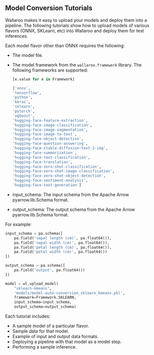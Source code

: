 ## Model Conversion Tutorials

Wallaroo makes it easy to upload your models and deploy them into a pipeline.  The following tutorials show how to upload models of various flavors (ONNX, SKLearn, etc) into Wallaroo and deploy them for test inferences.

Each model flavor other than ONNX requires the following:

* The model file.
* The model framework from the `wallaroo.framework` library.  The following frameworks are supported:

    ```python
    [e.value for e in Framework]

    ['onnx',
    'tensorflow',
    'python',
    'keras',
    'sklearn',
    'pytorch',
    'xgboost',
    'hugging-face-feature-extraction',
    'hugging-face-image-classification',
    'hugging-face-image-segmentation',
    'hugging-face-image-to-text',
    'hugging-face-object-detection',
    'hugging-face-question-answering',
    'hugging-face-stable-diffusion-text-2-img',
    'hugging-face-summarization',
    'hugging-face-text-classification',
    'hugging-face-translation',
    'hugging-face-zero-shot-classification',
    'hugging-face-zero-shot-image-classification',
    'hugging-face-zero-shot-object-detection',
    'hugging-face-sentiment-analysis',
    'hugging-face-text-generation']
    ```

* input_schema: The input schema from the Apache Arrow pyarrow.lib.Schema format.
* output_schema: The output schema from the Apache Arrow pyarrow.lib.Schema format.

For example:

```python
input_schema = pa.schema([
    pa.field('sepal length (cm)', pa.float64()),
    pa.field('sepal width (cm)', pa.float64()),
    pa.field('petal length (cm)', pa.float64()),
    pa.field('petal width (cm)', pa.float64())
])

output_schema = pa.schema([
    pa.field('output', pa.float64())
])

model = wl.upload_model(
    "sklearn-kmeans", 
    'models/model-auto-conversion_sklearn_kmeans.pkl', 
    framework=Framework.SKLEARN, 
    input_schema=input_schema, 
    output_schema=output_schema)
```

Each tutorial includes:

* A sample model of a particular flavor.
* Sample data for that model.
* Example of input and output data formats.
* Deploying a pipeline with that model as a model step.
* Performing a sample inference.
